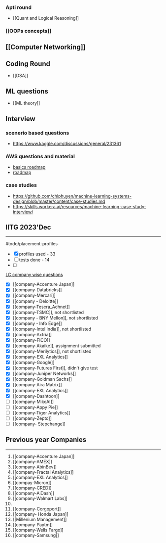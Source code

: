 
### Apti round
- [[Quant and Logical Reasoning]]

### [[OOPs concepts]]

## [[Computer Networking]]

## Coding Round
- [[DSA]]

## ML questions

- [[ML theory]]

## Interview
### scenerio based questions
- https://www.kaggle.com/discussions/general/231361
### AWS questions and material
- [basics roadmap](https://www.youtube.com/watch?v=LTH9m4HkeYY)
- [roadmap](https://coggle.it/diagram/ZNyWdlpO0W45uyGP/t/star-fundamental-aws-concepts-star/e32b8f30645ef1e3ac58b95a70c8eeeff3d0f53796c601930f3752cae1f959e6)
### case studies
- https://github.com/chiphuyen/machine-learning-systems-design/blob/master/content/case-studies.md
- https://skills.workera.ai/resources/machine-learning-case-study-interview/


## IITG 2023'Dec
---
#todo/placement-profiles
- [x] profiles used - 33
- [ ] tests done - 14
- [ ] 
[LC company wise questions](https://github.com/snehasishroy/leetcode-companywise-interview-questions/tree/master)

- [x] [[company-Accenture Japan]]
- [x] [[company-Databricks]]
- [x] [[company-Mercari]]
- [x] [[company - Deloitte]]
- [x] [[company-Tescra_Achnet]]
- [x] [[company-TSMC]], not shortlisted
- [x] [[company - BNY Mellon]], not shortlisted
- [x] [[company - Info Edge]]
- [x] [[company-Intel India]], not shortlisted
- [x] [[company-Axtria]]
- [x] [[company-FICO]]
- [x] [[company-Akaike]], assignment submitted
- [x] [[company-Merilytics]], not shortlisted
- [x] [[company-EXL Analytics]]
- [x] [[company-Google]]
- [x] [[company-Futures First]], didn't give test
- [x] [[company-Juniper Networks]]
- [x] [[company-Goldman Sachs]]
- [x] [[company-Aira Matrix]]
- [x]  [[company-EXL Analytics]]
- [x] [[company-Dashtoon]]
- [ ] [[company-MikoAI]]
- [ ] [[company-Appy Pie]]
- [ ] [[company-Tiger Analytics]]
- [ ] [[company-Zepto]]
- [ ] [[company- Stepchange]]
## Previous year Companies
---
1. [[company-Accenture Japan]]
2. [[company-AMEX]]
3. [[company-AbinBev]]
4. [[company-Fractal Analytics]]
5. [[company-EXL Analytics]]
6. [[compay-Micron]]
7. [[company-CRED]]
8. [[company-AiDash]]
9. [[company-Walmart Labs]]
10. 
11. [[company-Corgoport]]
12. [[company- Honda Japan]]
13. [[Millenium Management]]
14. [[company-Paytm]]
15. [[company-Wells Fargo]]
16. [[company-Samsung]]
